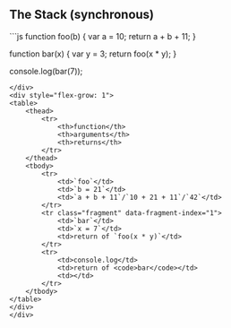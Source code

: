 ## The Stack (synchronous)

<div style="display: flex">
<div style="flex-grow: 1">
```js
function foo(b) {
  var a = 10;
  return a + b + 11;
}

function bar(x) {
  var y = 3;
  return foo(x * y);
}

console.log(bar(7));
```
</div>
<div style="flex-grow: 1">
<table>
    <thead>
        <tr>
            <th>function</th>
            <th>arguments</th>
            <th>returns</th>
        </tr>
    </thead>
    <tbody>
        <tr>
            <td>`foo`</td>
            <td>`b = 21`</td>
            <td>`a + b + 11`/`10 + 21 + 11`/`42`</td>
        </tr>
        <tr class="fragment" data-fragment-index="1">
            <td>`bar`</td>
            <td>`x = 7`</td>
            <td>return of `foo(x * y)`</td>
        </tr>
        <tr>
            <td>console.log</td>
            <td>return of <code>bar</code></td>
            <td></td>
        </tr>
    </tbody>
</table>
</div>
</div>



